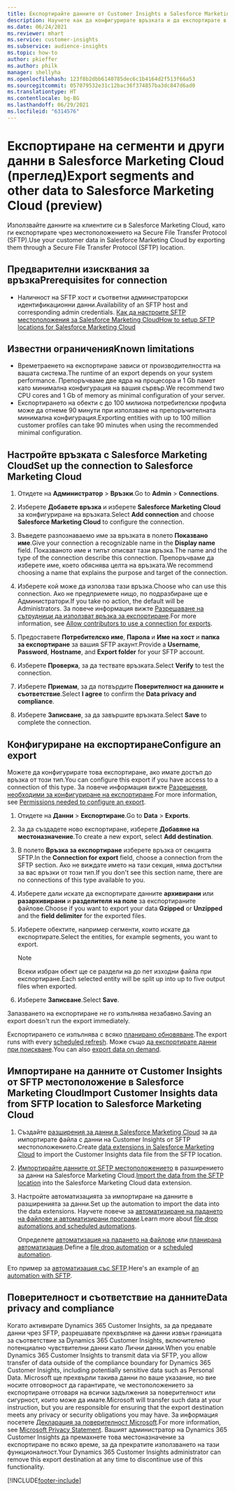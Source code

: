 ```yaml
---
title: Експортирайте данните от Customer Insights в Salesforce Marketing Cloud
description: Научете как да конфигурирате връзката и да експортирате в Salesforce Marketing Cloud.
ms.date: 06/24/2021
ms.reviewer: mhart
ms.service: customer-insights
ms.subservice: audience-insights
ms.topic: how-to
author: pkieffer
ms.author: philk
manager: shellyha
ms.openlocfilehash: 123f8b2dbb6140785dec6c1b4164d2f513f66a53
ms.sourcegitcommit: 057079532e31c12bac36f374857ba3dc847d6ad0
ms.translationtype: HT
ms.contentlocale: bg-BG
ms.lasthandoff: 06/29/2021
ms.locfileid: "6314576"
---
```

# <a name="export-segments-and-other-data-to-salesforce-marketing-cloud-preview"></a><span data-ttu-id="2afcc-103">Експортиране на сегменти и други данни в Salesforce Marketing Cloud (преглед)</span><span class="sxs-lookup"><span data-stu-id="2afcc-103">Export segments and other data to Salesforce Marketing Cloud (preview)</span></span>

<span data-ttu-id="2afcc-104">Използвайте данните на клиентите си в Salesforce Marketing Cloud, като ги експортирате чрез местоположението на Secure File Transfer Protocol (SFTP).</span><span class="sxs-lookup"><span data-stu-id="2afcc-104">Use your customer data in Salesforce Marketing Cloud by exporting them through a Secure File Transfer Protocol (SFTP) location.</span></span>

## <a name="prerequisites-for-connection"></a><span data-ttu-id="2afcc-105">Предварителни изисквания за връзка</span><span class="sxs-lookup"><span data-stu-id="2afcc-105">Prerequisites for connection</span></span>

- <span data-ttu-id="2afcc-106">Наличност на SFTP хост и съответни администраторски идентификационни данни.</span><span class="sxs-lookup"><span data-stu-id="2afcc-106">Availability of an SFTP host and corresponding admin credentials.</span></span> [<span data-ttu-id="2afcc-107">Как да настроите SFTP местоположения за Salesforce Marketing Cloud</span><span class="sxs-lookup"><span data-stu-id="2afcc-107">How to setup SFTP locations for Salesforce Marketing Cloud</span></span>](https://help.salesforce.com/articleView?id=sf.mc_es_configure_enhanced_ftp.htm&type=5) 

## <a name="known-limitations"></a><span data-ttu-id="2afcc-108">Известни ограничения</span><span class="sxs-lookup"><span data-stu-id="2afcc-108">Known limitations</span></span>

- <span data-ttu-id="2afcc-109">Времетраенето на експортиране зависи от производителността на вашата система.</span><span class="sxs-lookup"><span data-stu-id="2afcc-109">The runtime of an export depends on your system performance.</span></span> <span data-ttu-id="2afcc-110">Препоръчваме две ядра на процесора и 1 Gb памет като минимална конфигурация на вашия сървър.</span><span class="sxs-lookup"><span data-stu-id="2afcc-110">We recommend two CPU cores and 1 Gb of memory as minimal configuration of your server.</span></span> 
- <span data-ttu-id="2afcc-111">Експортирането на обекти с до 100 милиона потребителски профила може да отнеме 90 минути при използване на препоръчителната минимална конфигурация.</span><span class="sxs-lookup"><span data-stu-id="2afcc-111">Exporting entities with up to 100 million customer profiles can take 90 minutes when using the recommended minimal configuration.</span></span> 

## <a name="set-up-the-connection-to-salesforce-marketing-cloud"></a><span data-ttu-id="2afcc-112">Настройте връзката с Salesforce Marketing Cloud</span><span class="sxs-lookup"><span data-stu-id="2afcc-112">Set up the connection to Salesforce Marketing Cloud</span></span>

1. <span data-ttu-id="2afcc-113">Отидете на **Администратор** > **Връзки**.</span><span class="sxs-lookup"><span data-stu-id="2afcc-113">Go to **Admin** > **Connections**.</span></span>

1. <span data-ttu-id="2afcc-114">Изберете **Добавете връзка** и изберете **Salesforce Marketing Cloud** за конфигуриране на връзката.</span><span class="sxs-lookup"><span data-stu-id="2afcc-114">Select **Add connection** and choose **Salesforce Marketing Cloud** to configure the connection.</span></span>

1. <span data-ttu-id="2afcc-115">Въведете разпознаваемо име за връзката в полето **Показвано име**.</span><span class="sxs-lookup"><span data-stu-id="2afcc-115">Give your connection a recognizable name in the **Display name** field.</span></span> <span data-ttu-id="2afcc-116">Показваното име и типът описват тази връзка.</span><span class="sxs-lookup"><span data-stu-id="2afcc-116">The name and the type of the connection describe this connection.</span></span> <span data-ttu-id="2afcc-117">Препоръчваме да изберете име, което обяснява целта на връзката.</span><span class="sxs-lookup"><span data-stu-id="2afcc-117">We recommend choosing a name that explains the purpose and target of the connection.</span></span>

1. <span data-ttu-id="2afcc-118">Изберете кой може да използва тази връзка.</span><span class="sxs-lookup"><span data-stu-id="2afcc-118">Choose who can use this connection.</span></span> <span data-ttu-id="2afcc-119">Ако не предприемете нищо, по подразбиране ще е Администратори.</span><span class="sxs-lookup"><span data-stu-id="2afcc-119">If you take no action, the default will be Administrators.</span></span> <span data-ttu-id="2afcc-120">За повече информация вижте [Разрешаване на сътрудници да използват връзка за експортиране](connections.md#allow-contributors-to-use-a-connection-for-exports).</span><span class="sxs-lookup"><span data-stu-id="2afcc-120">For more information, see [Allow contributors to use a connection for exports](connections.md#allow-contributors-to-use-a-connection-for-exports).</span></span>

1. <span data-ttu-id="2afcc-121">Предоставете **Потребителско име**, **Парола** и **Име на хост** и **папка за експортиране** за вашия SFTP акаунт.</span><span class="sxs-lookup"><span data-stu-id="2afcc-121">Provide a **Username**, **Password**, **Hostname**, and **Export folder** for your SFTP account.</span></span>

1. <span data-ttu-id="2afcc-122">Изберете **Проверка**, за да тествате връзката.</span><span class="sxs-lookup"><span data-stu-id="2afcc-122">Select **Verify** to test the connection.</span></span>

1. <span data-ttu-id="2afcc-123">Изберете **Приемам**, за да потвърдите **Поверителност на данните и съответствие**.</span><span class="sxs-lookup"><span data-stu-id="2afcc-123">Select **I agree** to confirm the **Data privacy and compliance**.</span></span>

1. <span data-ttu-id="2afcc-124">Изберете **Записване**, за да завършите връзката.</span><span class="sxs-lookup"><span data-stu-id="2afcc-124">Select **Save** to complete the connection.</span></span>

## <a name="configure-an-export"></a><span data-ttu-id="2afcc-125">Конфигуриране на експортиране</span><span class="sxs-lookup"><span data-stu-id="2afcc-125">Configure an export</span></span>

<span data-ttu-id="2afcc-126">Можете да конфигурирате това експортиране, ако имате достъп до връзка от този тип.</span><span class="sxs-lookup"><span data-stu-id="2afcc-126">You can configure this export if you have access to a connection of this type.</span></span> <span data-ttu-id="2afcc-127">За повече информация вижте [Разрешения, необходими за конфигуриране на експортиране](export-destinations.md#set-up-a-new-export).</span><span class="sxs-lookup"><span data-stu-id="2afcc-127">For more information, see [Permissions needed to configure an export](export-destinations.md#set-up-a-new-export).</span></span>

1. <span data-ttu-id="2afcc-128">Отидете на **Данни** > **Експортиране**.</span><span class="sxs-lookup"><span data-stu-id="2afcc-128">Go to **Data** > **Exports**.</span></span>

1. <span data-ttu-id="2afcc-129">За да създадете ново експортиране, изберете **Добавяне на местоназначение**.</span><span class="sxs-lookup"><span data-stu-id="2afcc-129">To create a new export, select **Add destination**.</span></span>

1. <span data-ttu-id="2afcc-130">В полето **Връзка за експортиране** изберете връзка от секцията SFTP.</span><span class="sxs-lookup"><span data-stu-id="2afcc-130">In the **Connection for export** field, choose a connection from the SFTP section.</span></span> <span data-ttu-id="2afcc-131">Ако не виждате името на тази секция, няма достъпни за вас връзки от този тип.</span><span class="sxs-lookup"><span data-stu-id="2afcc-131">If you don't see this section name, there are no connections of this type available to you.</span></span>

1. <span data-ttu-id="2afcc-132">Изберете дали искате да експортирате данните **архивирани** или **разархивирани** и **разделителя на поле** за експортираните файлове.</span><span class="sxs-lookup"><span data-stu-id="2afcc-132">Choose if you want to export your data **Gzipped** or **Unzipped** and the **field delimiter** for the exported files.</span></span>

1. <span data-ttu-id="2afcc-133">Изберете обектите, например сегменти, които искате да експортирате.</span><span class="sxs-lookup"><span data-stu-id="2afcc-133">Select the entities, for example segments, you want to export.</span></span>

   > [!NOTE]
   > <span data-ttu-id="2afcc-134">Всеки избран обект ще се раздели на до пет изходни файла при експортиране.</span><span class="sxs-lookup"><span data-stu-id="2afcc-134">Each selected entity will be split up into up to five output files when exported.</span></span> 

1. <span data-ttu-id="2afcc-135">Изберете **Записване**.</span><span class="sxs-lookup"><span data-stu-id="2afcc-135">Select **Save**.</span></span>

<span data-ttu-id="2afcc-136">Запазването на експортиране не го изпълнява незабавно.</span><span class="sxs-lookup"><span data-stu-id="2afcc-136">Saving an export doesn't run the export immediately.</span></span>

<span data-ttu-id="2afcc-137">Експортирането се изпълнява с всяко [планирано обновяване](system.md#schedule-tab).</span><span class="sxs-lookup"><span data-stu-id="2afcc-137">The export runs with every [scheduled refresh](system.md#schedule-tab).</span></span> <span data-ttu-id="2afcc-138">Може също [да експортирате данни при поискване](export-destinations.md#run-exports-on-demand).</span><span class="sxs-lookup"><span data-stu-id="2afcc-138">You can also [export data on demand](export-destinations.md#run-exports-on-demand).</span></span> 

## <a name="import-customer-insights-data-from-sftp-location-to-salesforce-marketing-cloud"></a><span data-ttu-id="2afcc-139">Импортиране на данните от Customer Insights от SFTP местоположение в Salesforce Marketing Cloud</span><span class="sxs-lookup"><span data-stu-id="2afcc-139">Import Customer Insights data from SFTP location to Salesforce Marketing Cloud</span></span>

1. <span data-ttu-id="2afcc-140">Създайте [разширения за данни в Salesforce Marketing Cloud](https://help.salesforce.com/articleView?id=sf.mc_es_create_data_extension.htm&type=5) за да импортирате файла с данни на Customer Insights от SFTP местоположението.</span><span class="sxs-lookup"><span data-stu-id="2afcc-140">Create [data extensions in Salesforce Marketing Cloud](https://help.salesforce.com/articleView?id=sf.mc_es_create_data_extension.htm&type=5) to import the Customer Insights data file from the SFTP location.</span></span>

2. <span data-ttu-id="2afcc-141">[Импортирайте данните от SFTP местоположението](https://help.salesforce.com/articleView?id=sf.mc_es_import_data_extension_classic.htm&type=5) в разширението за данни на Salesforce Marketing Cloud.</span><span class="sxs-lookup"><span data-stu-id="2afcc-141">[Import the data from the SFTP location](https://help.salesforce.com/articleView?id=sf.mc_es_import_data_extension_classic.htm&type=5) into the Salesforce Marketing Cloud data extension.</span></span> 

3. <span data-ttu-id="2afcc-142">Настройте автоматизацията за импортиране на данните в разширенията за данни.</span><span class="sxs-lookup"><span data-stu-id="2afcc-142">Set up the automation to import the data into the data extensions.</span></span> <span data-ttu-id="2afcc-143">Научете повече за [автоматизиране на падането на файлове и автоматизирани програми](https://help.salesforce.com/articleView?id=sf.mc_as_triggered_automations.htm&type=5).</span><span class="sxs-lookup"><span data-stu-id="2afcc-143">Learn more about [file drop automations and scheduled automations](https://help.salesforce.com/articleView?id=sf.mc_as_triggered_automations.htm&type=5).</span></span>

   <span data-ttu-id="2afcc-144">Определете [автоматизация на падането на файлове](https://help.salesforce.com/articleView?id=sf.mc_as_define_a_triggered_automation.htm&type=5) или [планирана автоматизация](https://help.salesforce.com/articleView?id=sf.mc_as_define_a_scheduled_automation.htm&type=5).</span><span class="sxs-lookup"><span data-stu-id="2afcc-144">Define a [file drop automation](https://help.salesforce.com/articleView?id=sf.mc_as_define_a_triggered_automation.htm&type=5) or a  [scheduled automation](https://help.salesforce.com/articleView?id=sf.mc_as_define_a_scheduled_automation.htm&type=5).</span></span> 

<span data-ttu-id="2afcc-145">Ето пример за [автоматизация със SFTP](https://help.salesforce.com/articleView?id=sf.mc_as_ftp_and_triggered_automation_scenario.htm&type=5).</span><span class="sxs-lookup"><span data-stu-id="2afcc-145">Here's an example of [an automation with SFTP](https://help.salesforce.com/articleView?id=sf.mc_as_ftp_and_triggered_automation_scenario.htm&type=5).</span></span>

## <a name="data-privacy-and-compliance"></a><span data-ttu-id="2afcc-146">Поверителност и съответствие на данните</span><span class="sxs-lookup"><span data-stu-id="2afcc-146">Data privacy and compliance</span></span>

<span data-ttu-id="2afcc-147">Когато активирате Dynamics 365 Customer Insights, за да предавате данни чрез SFTP, разрешавате прехвърляне на данни извън границата за съответствие за Dynamics 365 Customer Insights, включително потенциално чувствителни данни като Лични данни.</span><span class="sxs-lookup"><span data-stu-id="2afcc-147">When you enable Dynamics 365 Customer Insights to transmit data via SFTP, you allow transfer of data outside of the compliance boundary for Dynamics 365 Customer Insights, including potentially sensitive data such as Personal Data.</span></span> <span data-ttu-id="2afcc-148">Microsoft ще прехвърли такива данни по ваше указание, но вие носите отговорност да гарантирате, че местоположението за експортиране отговаря на всички задължения за поверителност или сигурност, които може да имате.</span><span class="sxs-lookup"><span data-stu-id="2afcc-148">Microsoft will transfer such data at your instruction, but you are responsible for ensuring that the export destination meets any privacy or security obligations you may have.</span></span> <span data-ttu-id="2afcc-149">За информация посетете [Декларация за поверителност Microsoft](https://go.microsoft.com/fwlink/?linkid=396732).</span><span class="sxs-lookup"><span data-stu-id="2afcc-149">For more information, see [Microsoft Privacy Statement](https://go.microsoft.com/fwlink/?linkid=396732).</span></span>
<span data-ttu-id="2afcc-150">Вашият администратор на Dynamics 365 Customer Insights да премахнете това местоназначение за експортиране по всяко време, за да прекратите използването на тази функционалност.</span><span class="sxs-lookup"><span data-stu-id="2afcc-150">Your Dynamics 365 Customer Insights administrator can remove this export destination at any time to discontinue use of this functionality.</span></span>

[!INCLUDE[footer-include](../includes/footer-banner.md)]
